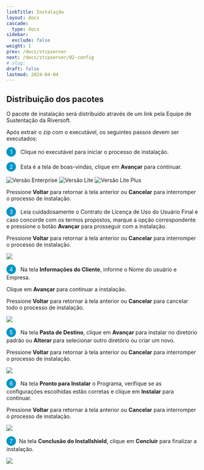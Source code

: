 ```yaml
---
linkTitle: Instalação
layout: docs
cascade:
  type: docs
sidebar:
  exclude: false
weight: 1
prev: /docs/stcpserver
next: /docs/stcpserver/02-config
# slug:
draft: false
lastmod: 2024-04-04
---
```

## Distribuição dos pacotes

O pacote de instalação será distribuído através de um link pela Equipe de Sustentação da Riversoft.

Após extrair o zip com o executável, os seguintes passos devem ser executados:

<span style="display:inline-block; width: 25px; height: 25px; border-radius: 50%; background-color: #0095C7; color: white; text-align: center; line-height: 25px; font-size: 14px;">1</span> &nbsp; Clique no executável para iniciar o processo de instalação.

<span style="display:inline-block; width: 25px; height: 25px; border-radius: 50%; background-color: #0095C7; color: white; text-align: center; line-height: 25px; font-size: 14px;">2</span> &nbsp; Esta é a tela de boas-vindas, clique em **Avançar** para continuar.

![](install-srv-enterprise.png "Versão Enterprise")
![](install-srv-lite.png "Versão Lite")
![](install-srv-lite-plus.png "Versão Lite Plus")

Pressione **Voltar** para retornar à tela anterior ou **Cancelar** para interromper o processo de instalação.

<span style="display:inline-block; width: 25px; height: 25px; border-radius: 50%; background-color: #0095C7; color: white; text-align: center; line-height: 25px; font-size: 14px;">3</span> &nbsp; Leia cuidadosamente o Contrato de Licença de Uso do Usuário Final e caso concorde com os termos propostos, marque a opção correspondente e pressione o botão **Avançar** para prosseguir com a instalação.

Pressione **Voltar** para retornar à tela anterior ou **Cancelar** para interromper o processo de instalação.

![](install-srv-01.png)

<span style="display:inline-block; width: 25px; height: 25px; border-radius: 50%; background-color: #0095C7; color: white; text-align: center; line-height: 25px; font-size: 14px;">4</span> &nbsp; Na tela **Informações do Cliente**, informe o Nome do usuário e Empresa.

Clique em **Avançar** para continuar a instalação.

Pressione **Voltar** para retornar à tela anterior ou **Cancelar** para cancelar todo o processo de instalação.

![](install-srv-02.png)

<span style="display:inline-block; width: 25px; height: 25px; border-radius: 50%; background-color: #0095C7; color: white; text-align: center; line-height: 25px; font-size: 14px;">5</span> &nbsp; Na tela **Pasta de Destino**, clique em **Avançar** para instalar no diretório padrão ou **Alterar** para selecionar outro diretório ou criar um novo.

Pressione **Voltar** para retornar à tela anterior ou **Cancelar** para interromper o processo de instalação.

![](install-srv-03.png)


<span style="display:inline-block; width: 25px; height: 25px; border-radius: 50%; background-color: #0095C7; color: white; text-align: center; line-height: 25px; font-size: 14px;">6</span> &nbsp; Na tela **Pronto para Instalar** o Programa, verifique se as configurações escolhidas estão corretas e clique em **Instalar** para continuar.

Pressione **Voltar** para retornar à tela anterior ou **Cancelar** para interromper o processo de instalação.

![](install-srv-04.png)


<span style="display:inline-block; width: 25px; height: 25px; border-radius: 50%; background-color: #0095C7; color: white; text-align: center; line-height: 25px; font-size: 14px;">7</span> &nbsp;Na tela **Conclusão do Installshield**, clique em **Concluir** para finalizar a instalação.

![](install-srv-05.png)

